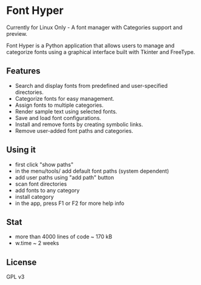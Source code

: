 


# Font Hyper

Currently for Linux Only - A font manager with Categories support and preview.

Font Hyper is a Python application that allows users to manage and categorize fonts 
using a graphical interface built with Tkinter and FreeType.


## Features

- Search and display fonts from predefined and user-specified directories.
- Categorize fonts for easy management.
- Assign fonts to multiple categories.
- Render sample text using selected fonts.
- Save and load font configurations.
- Install and remove fonts by creating symbolic links.
- Remove user-added font paths and categories.



## Using it

- first click "show paths"
- in the menu/tools/ add default font paths (system dependent)
- add user paths using "add path" button
- scan font directories
- add fonts to any category
- install category
- in the app, press F1 or F2 for more help info


## Stat

- more than 4000 lines of code ~ 170 kB
- w.time ~ 2 weeks

## License
GPL v3


